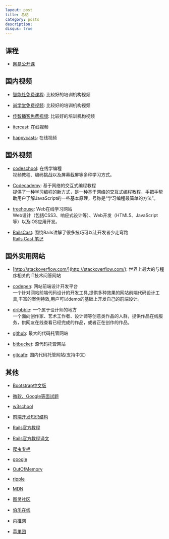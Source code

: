 ```yaml
---
layout: post
title: 总结
category: posts
description:
disqus: true
---
```


## 课程
* [网易公开课](http://open.163.com/)

## 国内视频
* [智能社免费课程](http://www.zhinengshe.com/video.html): 比较好的培训机构视频

* [尚学堂免费视频](http://www.bjsxt.com/): 比较好的培训机构视频

* [传智播客免费视频](http://www.itcast.cn/): 比较好的培训机构视频

* [itercast](http://itercast.com/): 在线视频

* [happycasts](http://happycasts.net/): 在线视频

## 国外视频
* [codeschool](https://www.codeschool.com/): 在线学编程   
视频教程、编码挑战以及屏幕截屏等多种学习方式。 

* [Codecademy](http://www.codecademy.com/#!/exercises/0): 基于网络的交互式编程教程   
提供了一种学习编程的新方式，是一种基于网络的交互式编程教程，手把手帮助用户了解JavaScript的一些基本原理，号称是“学习编程最简单的方法”。

* [treehouse](http://teamtreehouse.com/): Web在线学习网站   
Web设计（包括CSS3、响应式设计等）、Web开发（HTML5、JavaScript等）以及iOS应用开发。 

* [RailsCast](http://railscasts.com/): 围绕Rails讲解了很多技巧可以让开发者少走弯路   
[Rails Cast 笔记](http://cn.asciicasts.com/)

## 国外实用网站
* [http://stackoverflow.com/](http://stackoverflow.com/): 世界上最大的与程序相关的IT技术问答网站

* [codepen](http://codepen.io/): 网站前端设计开发平台   
一个针对网站前端代码设计的开发工具,提供多种效果的网站前端代码设计工具,丰富的案例特效,用户可以demo的基础上开发自己的前端设计。

* [dribbble](http://dribbble.com/): 一个属于设计师的地方   
一个面向创作家、艺术工作者、设计师等创意类作品的人群，提供作品在线服务，供网友在线查看已经完成的作品，或者正在创作的作品。

* [github](https://github.com/): 最大的代码托管网站

* [bitbucket](https://bitbucket.org/): 源代码托管网站

* [gitcafe](https://gitcafe.com/): 国内代码托管网站(支持中文)

## 其他
* [Bootstrap中文版](http://www.bootcss.com/)

* [微软、Google等面试题](http://zhedahht.blog.163.com/)

* [w3school](http://www.w3school.com.cn/index.html)

* [前端开发知识结构](https://github.com/JacksonTian/fks)

* [Rails官方教程](http://guides.rubyonrails.org/)
* [Rails官方教程译文](https://github.com/JuanitoFatas/Guides/blob/master/guides/index.md)

* [爬虫专栏](http://www.v2sk.com/)

* [google](http://www.google.com.hk/)

* [OutOfMemory](http://outofmemory.cn/#csdn)

* [ripple](https://ripple.com/)

* [MDN](https://developer.mozilla.org/zh-CN/)

* [图灵社区](http://www.ituring.com.cn/)

* [伯乐在线](http://blog.jobbole.com/)

* [内推网](http://t.neitui.me/)

* [苹果团](http://www.appletuan.com/)
